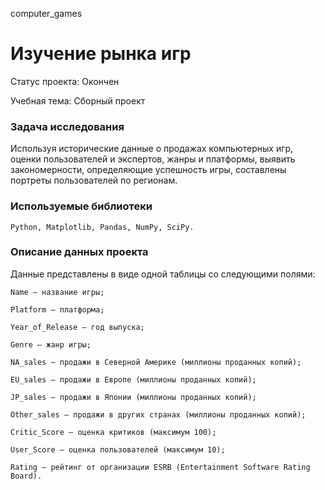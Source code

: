 computer_games
# Изучение рынка игр
Статус проекта: Окончен

Учебная тема: Сборный проект

### Задача исследования
Используя исторические данные о продажах компьютерных игр, оценки пользователей и экспертов, жанры и платформы, выявить закономерности, определяющие успешность игры, составлены портреты пользователей по регионам.

### Используемые библиотеки

	Python, Matplotlib, Pandas, NumPy, SciPy.

### Описание данных проекта

Данные представлены в виде одной таблицы со следующими полями:

	
	Name — название игры;
	
	Platform — платформа;
	
	Year_of_Release — год выпуска;
	
	Genre — жанр игры;
	
	NA_sales — продажи в Северной Америке (миллионы проданных копий);
	
	EU_sales — продажи в Европе (миллионы проданных копий);
	
	JP_sales — продажи в Японии (миллионы проданных копий);
	
	Other_sales — продажи в других странах (миллионы проданных копий);
	
	Critic_Score — оценка критиков (максимум 100);
	
	User_Score — оценка пользователей (максимум 10);
	
	Rating — рейтинг от организации ESRB (Entertainment Software Rating Board).